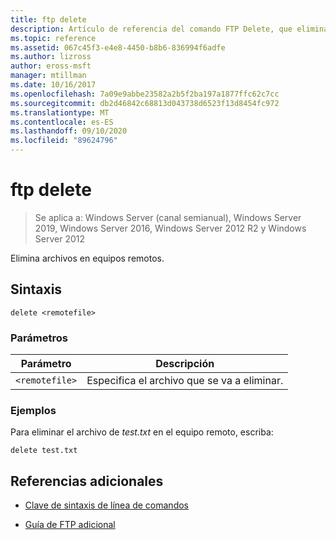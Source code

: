 ```yaml
---
title: ftp delete
description: Artículo de referencia del comando FTP Delete, que elimina archivos en equipos remotos.
ms.topic: reference
ms.assetid: 067c45f3-e4e8-4450-b8b6-836994f6adfe
ms.author: lizross
author: eross-msft
manager: mtillman
ms.date: 10/16/2017
ms.openlocfilehash: 7a09e9abbe23582a2b5f2ba197a1877ffc62c7cc
ms.sourcegitcommit: db2d46842c68813d043738d6523f13d8454fc972
ms.translationtype: MT
ms.contentlocale: es-ES
ms.lasthandoff: 09/10/2020
ms.locfileid: "89624796"
---
```

# <a name="ftp-delete"></a>ftp delete

> Se aplica a: Windows Server (canal semianual), Windows Server 2019, Windows Server 2016, Windows Server 2012 R2 y Windows Server 2012

Elimina archivos en equipos remotos.

## <a name="syntax"></a>Sintaxis

```
delete <remotefile>
```

### <a name="parameters"></a>Parámetros

| Parámetro | Descripción |
| --------- | ----------- |
| `<remotefile>` | Especifica el archivo que se va a eliminar. |

### <a name="examples"></a>Ejemplos

Para eliminar el archivo de *test.txt* en el equipo remoto, escriba:

```
delete test.txt
```

## <a name="additional-references"></a>Referencias adicionales

- [Clave de sintaxis de línea de comandos](command-line-syntax-key.md)

- [Guía de FTP adicional](/previous-versions/orphan-topics/ws.10/cc756013(v=ws.10))
